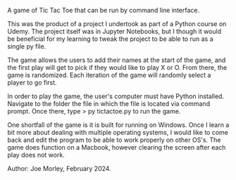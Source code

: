 A game of Tic Tac Toe that can be run by command line interface.

This was the product of a project I undertook as part of a Python course on Udemy. The project itself was in Jupyter Notebooks, but I though it would be beneficial for my learning to tweak the project to be able to run as a single py file. 

The game allows the users to add their names at the start of the game, and the first play will get to pick if they would like to play X or O. From there, the game is randomized. Each iteration of the game will randomly select a player to go first. 

In order to play the game, the user's computer must have Python installed. Navigate to the folder the file in which the file is located via command prompt. Once there, type > py tictactoe.py to run the game. 

One shortfall of the game is it is built for running on Windows. Once I learn a bit more about dealing with multiple operating systems, I would like to come back and edit the program to be able to work properly on other OS's. The game does function on a Macbook, however clearing the screen after each play does not work. 

Author: Joe Morley, February 2024.
